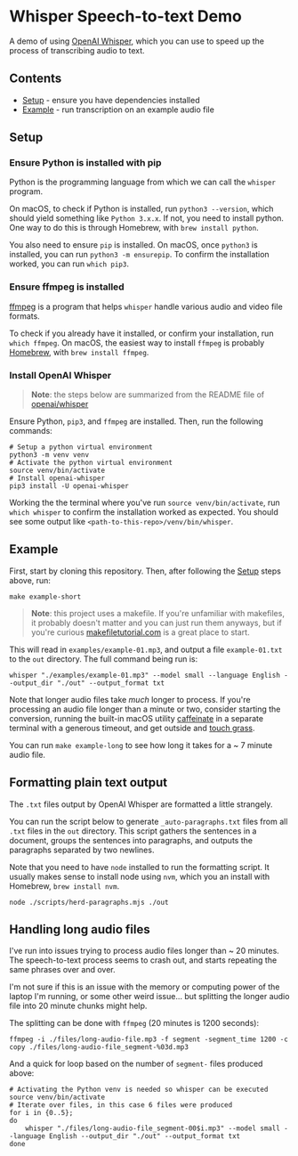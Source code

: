 # Whisper Speech-to-text Demo

A demo of using [OpenAI Whisper](https://github.com/openai/whisper), which you can use to speed up the process of transcribing audio to text.

## Contents

- [Setup](#setup) - ensure you have dependencies installed
- [Example](#example) - run transcription on an example audio file

## Setup

### Ensure Python is installed with pip

Python is the programming language from which we can call the `whisper` program.

On macOS, to check if Python is installed, run `python3 --version`, which should yield something like `Python 3.x.x`. If not, you need to install python. One way to do this is through Homebrew, with `brew install python`.

You also need to ensure `pip` is installed. On macOS, once `python3` is installed, you can run `python3 -m ensurepip`. To confirm the installation worked, you can run `which pip3`.

### Ensure ffmpeg is installed

[ffmpeg](https://ffmpeg.org/) is a program that helps `whisper` handle various audio and video file formats.

To check if you already have it installed, or confirm your installation, run `which ffmpeg`. On macOS, the easiest way to install `ffmpeg` is probably [Homebrew](https://brew.sh/), with `brew install ffmpeg`.

### Install OpenAI Whisper

> **Note**: the steps below are summarized from the README file of [openai/whisper](https://github.com/openai/whisper?tab=readme-ov-file#setup)

Ensure Python, `pip3`, and `ffmpeg` are installed. Then, run the following commands:
  
```shell
# Setup a python virtual environment
python3 -m venv venv
# Activate the python virtual environment
source venv/bin/activate
# Install openai-whisper
pip3 install -U openai-whisper
```

Working the the terminal where you've run `source venv/bin/activate`, run `which whisper` to confirm the installation worked as expected. You should see some output like `<path-to-this-repo>/venv/bin/whisper`.

## Example

First, start by cloning this repository. Then, after following the [Setup](#setup) steps above, run:

```shell
make example-short
```

> **Note**: this project uses a makefile. If you're unfamiliar with makefiles, it probably doesn't matter and you can just run them anyways, but if you're curious [makefiletutorial.com](https://makefiletutorial.com/) is a great place to start.

This will read in `examples/example-01.mp3`, and output a file `example-01.txt` to the `out` directory. The full command being run is:

```shell
whisper "./examples/example-01.mp3" --model small --language English --output_dir "./out" --output_format txt
```

Note that longer audio files take _much_ longer to process. If you're processing an audio file longer than a minute or two, consider starting the conversion, running the built-in macOS utility [caffeinate](https://ss64.com/mac/caffeinate.html) in a separate terminal with a generous timeout, and get outside and [touch grass](https://en.wiktionary.org/wiki/touch_grass).

You can run `make example-long` to see how long it takes for a ~ 7 minute audio file.

## Formatting plain text output

The `.txt` files output by OpenAI Whisper are formatted a little strangely.

You can run the script below to generate `_auto-paragraphs.txt` files from all `.txt` files in the `out` directory. This script gathers the sentences in a document, groups the sentences into paragraphs, and outputs the paragraphs separated by two newlines.

Note that you need to have `node` installed to run the formatting script. It usually makes sense to install node using `nvm`, which you an install with Homebrew, `brew install nvm`.

```shell
node ./scripts/herd-paragraphs.mjs ./out
```

## Handling long audio files

I've run into issues trying to process audio files longer than ~ 20 minutes. The speech-to-text process seems to crash out, and starts repeating the same phrases over and over.

I'm not sure if this is an issue with the memory or computing power of the laptop I'm running, or some other weird issue... but splitting the longer audio file into 20 minute chunks might help.

The splitting can be done with `ffmpeg` (20 minutes is 1200 seconds):

```shell
ffmpeg -i ./files/long-audio-file.mp3 -f segment -segment_time 1200 -c copy ./files/long-audio-file_segment-%03d.mp3
```

And a quick for loop based on the number of `segment-` files produced above:

```shell
# Activating the Python venv is needed so whisper can be executed
source venv/bin/activate
# Iterate over files, in this case 6 files were produced
for i in {0..5};
do
    whisper "./files/long-audio-file_segment-00$i.mp3" --model small --language English --output_dir "./out" --output_format txt
done
```
